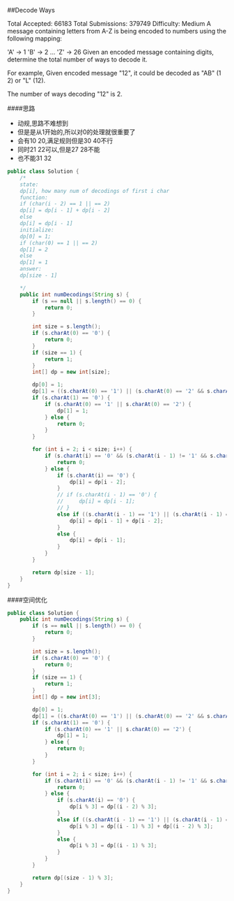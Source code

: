 ##Decode Ways

Total Accepted: 66183 Total Submissions: 379749 Difficulty: Medium
A message containing letters from A-Z is being encoded to numbers using the following mapping:

'A' -> 1
'B' -> 2
...
'Z' -> 26
Given an encoded message containing digits, determine the total number of ways to decode it.

For example,
Given encoded message "12", it could be decoded as "AB" (1 2) or "L" (12).

The number of ways decoding "12" is 2.

####思路
- 动规,思路不难想到
- 但是是从1开始的,所以对0的处理就很重要了
- 会有10 20,满足规则但是30 40不行
- 同时21 22可以,但是27 28不能
- 也不能31 32

```java
public class Solution {
    /*
    state:
    dp[i], how many num of decodings of first i char
    function:
    if (char(i - 2) == 1 || == 2)
    dp[i] = dp[i - 1] + dp[i - 2]
    else
    dp[i] = dp[i - 1]
    initialize:
    dp[0] = 1;
    if (char(0) == 1 || == 2)
    dp[1] = 2
    else
    dp[1] = 1
    answer:
    dp[size - 1]

    */
    public int numDecodings(String s) {
        if (s == null || s.length() == 0) {
            return 0;
        }

        int size = s.length();
        if (s.charAt(0) == '0') {
            return 0;
        }
        if (size == 1) {
            return 1;
        }
        int[] dp = new int[size];

        dp[0] = 1;
        dp[1] = ((s.charAt(0) == '1') || (s.charAt(0) == '2' && s.charAt(1) <= '6')) ? 2 : 1;
        if (s.charAt(1) == '0') {
            if (s.charAt(0) == '1' || s.charAt(0) == '2') {
                dp[1] = 1;
            } else {
                return 0;
            }
        }

        for (int i = 2; i < size; i++) {
            if (s.charAt(i) == '0' && (s.charAt(i - 1) != '1' && s.charAt(i - 1) != '2')) {
                return 0;
            } else {
                if (s.charAt(i) == '0') {
                    dp[i] = dp[i - 2];
                }
                // if (s.charAt(i - 1) == '0') {
                //     dp[i] = dp[i - 1];
                // }
                else if ((s.charAt(i - 1) == '1') || (s.charAt(i - 1) == '2' && s.charAt(i) <= '6')) {
                    dp[i] = dp[i - 1] + dp[i - 2];
                }
                else {
                    dp[i] = dp[i - 1];
                }
            }
        }

        return dp[size - 1];
    }
}
```

####空间优化

```java
public class Solution {
    public int numDecodings(String s) {
        if (s == null || s.length() == 0) {
            return 0;
        }

        int size = s.length();
        if (s.charAt(0) == '0') {
            return 0;
        }
        if (size == 1) {
            return 1;
        }
        int[] dp = new int[3];

        dp[0] = 1;
        dp[1] = ((s.charAt(0) == '1') || (s.charAt(0) == '2' && s.charAt(1) <= '6')) ? 2 : 1;
        if (s.charAt(1) == '0') {
            if (s.charAt(0) == '1' || s.charAt(0) == '2') {
                dp[1] = 1;
            } else {
                return 0;
            }
        }

        for (int i = 2; i < size; i++) {
            if (s.charAt(i) == '0' && (s.charAt(i - 1) != '1' && s.charAt(i - 1) != '2')) {
                return 0;
            } else {
                if (s.charAt(i) == '0') {
                    dp[i % 3] = dp[(i - 2) % 3];
                }
                else if ((s.charAt(i - 1) == '1') || (s.charAt(i - 1) == '2' && s.charAt(i) <= '6')) {
                    dp[i % 3] = dp[(i - 1) % 3] + dp[(i - 2) % 3];
                }
                else {
                    dp[i % 3] = dp[(i - 1) % 3];
                }
            }
        }

        return dp[(size - 1) % 3];
    }
}
```

